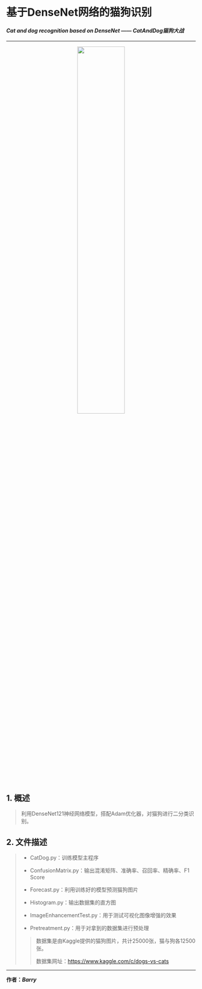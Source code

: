 # 基于DenseNet网络的猫狗识别
#### *Cat and dog recognition based on DenseNet —— CatAndDog猫狗大战*
___
<div align=center>
<img src="https://storage.googleapis.com/kaggle-media/competitions/kaggle/3362/media/woof_meow.jpg" width="50%" height="50%">
</div>

## 1. 概述
>利用DenseNet121神经网络模型，搭配Adam优化器，对猫狗进行二分类识别。

## 2.  文件描述
> + CatDog.py：训练模型主程序
>
> + ConfusionMatrix.py：输出混淆矩阵、准确率、召回率、精确率、F1 Score
> 
> + Forecast.py：利用训练好的模型预测猫狗图片
> 
> + Histogram.py：输出数据集的直方图
> 
> + ImageEnhancementTest.py：用于测试可视化图像增强的效果
> 
> + Pretreatment.py：用于对拿到的数据集进行预处理
>
> >数据集是由Kaggle提供的猫狗图片，共计25000张，猫与狗各12500张。
> >
> >数据集网址：https://www.kaggle.com/c/dogs-vs-cats
____

__作者：*Barry*__
